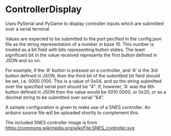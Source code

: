 # ControllerDisplay
Uses PySerial and PyGame to display controller inputs which are submitted over a serial terminal

Values are expected to be submitted to the port pecified in the config.json file as the string representation of a number in base 10. This number is treated as a bit field with bits representing button states. The least significant bit in the value received represents the first button defined in JSON and so on.

For example, if the 'A' button is pressed on a controller, and 'A' is the 3rd button defined in JSON, then the third bit of the submitted bit field should be set, i.e. 0000 0100. This is a value of 0x04, and so the string submitted over the specified serial port should be "4". If, however, 'A' was the 6th button defined in JSON then the value would be 0010 0000, or 0x20, or as a decimal string to be submitted over serial "64".

A sample configuration is given to make use of a SNES controller. An arduino source file will be uploaded shortly to complement this.

The included SNES controller image is from https://commons.wikimedia.org/wiki/File:SNES_controller.svg